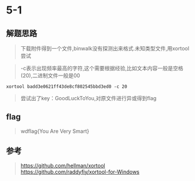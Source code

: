 # 5-1

## 解题思路

> 下载附件得到一个文件,binwalk没有探测出来格式.未知类型文件,用xortool尝试

> -c表示出现频率最高的字符,这个需要根据经验,比如文本内容一般是空格(20),二进制文件一般是00

```
xortool badd3e0621ff43de8cf802545bbd3ed0 -c 20
```
> 尝试出了key：GoodLuckToYou,对原文件进行异或得到flag

## flag

> wdflag{You Are Very Smart}

## 参考

> https://github.com/hellman/xortool
> https://github.com/raddyfiy/xortool-for-Windows
